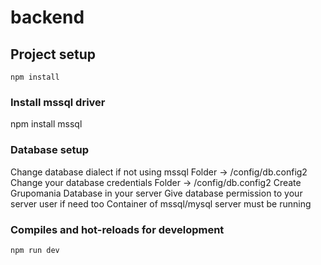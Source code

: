 # backend

## Project setup
```
npm install
```
### Install mssql driver

npm install mssql

### Database setup
Change database dialect if not using mssql Folder -> /config/db.config2
Change your database credentials Folder -> /config/db.config2
Create Grupomania Database in your server
Give database permission to your server user if need too
Container of mssql/mysql server must be running

### Compiles and hot-reloads for development
```
npm run dev
```